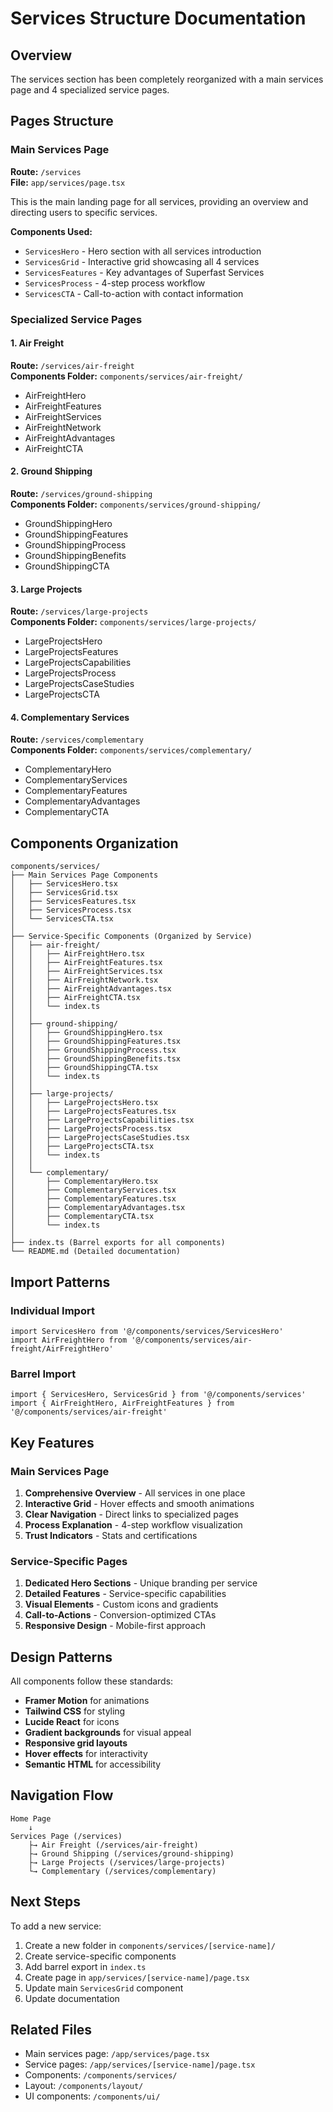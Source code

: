 # Services Structure Documentation

## Overview

The services section has been completely reorganized with a main services page and 4 specialized service pages.

## Pages Structure

### Main Services Page
**Route:** `/services`  
**File:** `app/services/page.tsx`

This is the main landing page for all services, providing an overview and directing users to specific services.

**Components Used:**
- `ServicesHero` - Hero section with all services introduction
- `ServicesGrid` - Interactive grid showcasing all 4 services
- `ServicesFeatures` - Key advantages of Superfast Services
- `ServicesProcess` - 4-step process workflow
- `ServicesCTA` - Call-to-action with contact information

### Specialized Service Pages

#### 1. Air Freight
**Route:** `/services/air-freight`  
**Components Folder:** `components/services/air-freight/`

- AirFreightHero
- AirFreightFeatures
- AirFreightServices
- AirFreightNetwork
- AirFreightAdvantages
- AirFreightCTA

#### 2. Ground Shipping
**Route:** `/services/ground-shipping`  
**Components Folder:** `components/services/ground-shipping/`

- GroundShippingHero
- GroundShippingFeatures
- GroundShippingProcess
- GroundShippingBenefits
- GroundShippingCTA

#### 3. Large Projects
**Route:** `/services/large-projects`  
**Components Folder:** `components/services/large-projects/`

- LargeProjectsHero
- LargeProjectsFeatures
- LargeProjectsCapabilities
- LargeProjectsProcess
- LargeProjectsCaseStudies
- LargeProjectsCTA

#### 4. Complementary Services
**Route:** `/services/complementary`  
**Components Folder:** `components/services/complementary/`

- ComplementaryHero
- ComplementaryServices
- ComplementaryFeatures
- ComplementaryAdvantages
- ComplementaryCTA

## Components Organization

```
components/services/
├── Main Services Page Components
│   ├── ServicesHero.tsx
│   ├── ServicesGrid.tsx
│   ├── ServicesFeatures.tsx
│   ├── ServicesProcess.tsx
│   └── ServicesCTA.tsx
│
├── Service-Specific Components (Organized by Service)
│   ├── air-freight/
│   │   ├── AirFreightHero.tsx
│   │   ├── AirFreightFeatures.tsx
│   │   ├── AirFreightServices.tsx
│   │   ├── AirFreightNetwork.tsx
│   │   ├── AirFreightAdvantages.tsx
│   │   ├── AirFreightCTA.tsx
│   │   └── index.ts
│   │
│   ├── ground-shipping/
│   │   ├── GroundShippingHero.tsx
│   │   ├── GroundShippingFeatures.tsx
│   │   ├── GroundShippingProcess.tsx
│   │   ├── GroundShippingBenefits.tsx
│   │   ├── GroundShippingCTA.tsx
│   │   └── index.ts
│   │
│   ├── large-projects/
│   │   ├── LargeProjectsHero.tsx
│   │   ├── LargeProjectsFeatures.tsx
│   │   ├── LargeProjectsCapabilities.tsx
│   │   ├── LargeProjectsProcess.tsx
│   │   ├── LargeProjectsCaseStudies.tsx
│   │   ├── LargeProjectsCTA.tsx
│   │   └── index.ts
│   │
│   └── complementary/
│       ├── ComplementaryHero.tsx
│       ├── ComplementaryServices.tsx
│       ├── ComplementaryFeatures.tsx
│       ├── ComplementaryAdvantages.tsx
│       ├── ComplementaryCTA.tsx
│       └── index.ts
│
├── index.ts (Barrel exports for all components)
└── README.md (Detailed documentation)
```

## Import Patterns

### Individual Import
```tsx
import ServicesHero from '@/components/services/ServicesHero'
import AirFreightHero from '@/components/services/air-freight/AirFreightHero'
```

### Barrel Import
```tsx
import { ServicesHero, ServicesGrid } from '@/components/services'
import { AirFreightHero, AirFreightFeatures } from '@/components/services/air-freight'
```

## Key Features

### Main Services Page
1. **Comprehensive Overview** - All services in one place
2. **Interactive Grid** - Hover effects and smooth animations
3. **Clear Navigation** - Direct links to specialized pages
4. **Process Explanation** - 4-step workflow visualization
5. **Trust Indicators** - Stats and certifications

### Service-Specific Pages
1. **Dedicated Hero Sections** - Unique branding per service
2. **Detailed Features** - Service-specific capabilities
3. **Visual Elements** - Custom icons and gradients
4. **Call-to-Actions** - Conversion-optimized CTAs
5. **Responsive Design** - Mobile-first approach

## Design Patterns

All components follow these standards:
- **Framer Motion** for animations
- **Tailwind CSS** for styling
- **Lucide React** for icons
- **Gradient backgrounds** for visual appeal
- **Responsive grid layouts**
- **Hover effects** for interactivity
- **Semantic HTML** for accessibility

## Navigation Flow

```
Home Page
    ↓
Services Page (/services)
    ├→ Air Freight (/services/air-freight)
    ├→ Ground Shipping (/services/ground-shipping)
    ├→ Large Projects (/services/large-projects)
    └→ Complementary (/services/complementary)
```

## Next Steps

To add a new service:
1. Create a new folder in `components/services/[service-name]/`
2. Create service-specific components
3. Add barrel export in `index.ts`
4. Create page in `app/services/[service-name]/page.tsx`
5. Update main `ServicesGrid` component
6. Update documentation

## Related Files

- Main services page: `/app/services/page.tsx`
- Service pages: `/app/services/[service-name]/page.tsx`
- Components: `/components/services/`
- Layout: `/components/layout/`
- UI components: `/components/ui/`
